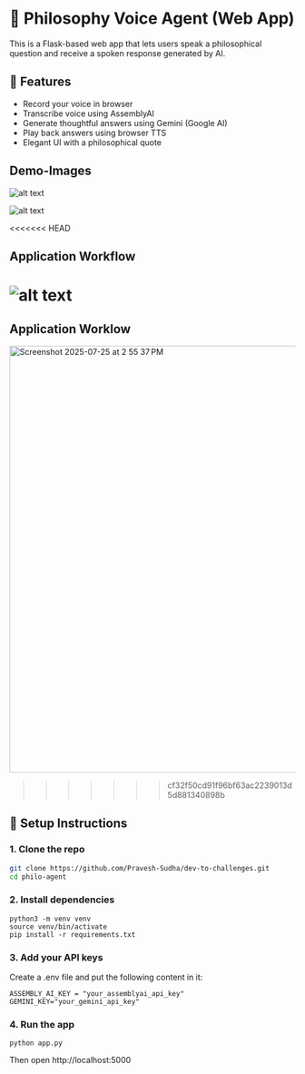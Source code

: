# 🧠 Philosophy Voice Agent (Web App)

This is a Flask-based web app that lets users speak a philosophical question and receive a spoken response generated by AI.

## 🎯 Features
- Record your voice in browser
- Transcribe voice using AssemblyAI
- Generate thoughtful answers using Gemini (Google AI)
- Play back answers using browser TTS
- Elegant UI with a philosophical quote

## Demo-Images
![alt text](<Screenshot 2025-07-25 at 1.33.14 PM.png>) 

![alt text](<Screenshot 2025-07-25 at 1.32.57 PM.png>)

<<<<<<< HEAD
## Application Workflow

![alt text](<Screenshot 2025-07-25 at 2.55.37 PM.png>)
=======
## Application Worklow

<img width="1535" height="752" alt="Screenshot 2025-07-25 at 2 55 37 PM" src="https://github.com/user-attachments/assets/3decdf6b-393e-4ee4-a3a5-e0b7d0af7172" />

>>>>>>> cf32f50cd91f96bf63ac2239013d5d881340898b

## 🚀 Setup Instructions

### 1. Clone the repo
```bash
git clone https://github.com/Pravesh-Sudha/dev-to-challenges.git
cd philo-agent
```

### 2. Install dependencies
```
python3 -m venv venv
source venv/bin/activate
pip install -r requirements.txt
```

### 3. Add your API keys
Create a .env file and put the following content in it:

```
ASSEMBLY_AI_KEY = "your_assemblyai_api_key"
GEMINI_KEY="your_gemini_api_key"
```

### 4. Run the app
```
python app.py
```

Then open http://localhost:5000

